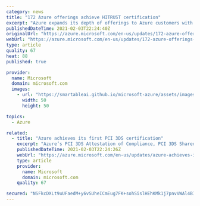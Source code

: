 ```yaml
---
category: news
title: "172 Azure offerings achieve HITRUST certification"
excerpt: "Azure expands its depth of offerings to Azure customers with its latest independent HITRUST assessment."
publishedDateTime: 2021-02-03T22:24:40Z
originalUrl: "https://azure.microsoft.com/en-us/updates/172-azure-offerings-achieve-hitrust-certification/"
webUrl: "https://azure.microsoft.com/en-us/updates/172-azure-offerings-achieve-hitrust-certification/"
type: article
quality: 67
heat: 88
published: true

provider:
  name: Microsoft
  domain: microsoft.com
  images:
    - url: "https://smartableai.github.io/microsoft-azure/assets/images/organizations/microsoft.com-50x50.jpg"
      width: 50
      height: 50

topics:
  - Azure

related:
  - title: "Azure achieves its first PCI 3DS certification"
    excerpt: "Azure’s PCI 3DS Attestation of Compliance, PCI 3DS Shared Responsibility Matrix, and PCI 3DS whitepaper are now available."
    publishedDateTime: 2021-02-03T22:24:26Z
    webUrl: "https://azure.microsoft.com/en-us/updates/azure-achieves-its-first-pci-3ds-certification/"
    type: article
    provider:
      name: Microsoft
      domain: microsoft.com
    quality: 67

secured: "NSFkcDXLt9uUFaedM+y6vSUheICmEug7FK+sohSislHEhKMk1j7pnvVWAl4BIbWnJtANyOliLn8jIQ4S1SZ4OyV9vsXByd1VjaDHFZX+hiFzCQ8XQ7jHMLrK1gu9k7hVJzo+3YUu8+1lZQL+yMRUt5tZhOSU+q/Kahyo9R1iIhul8nWd75gMsyo/3tAShAJIgZMwV0sDxqh95DwQ6X657G+pmzoeQBtn4j7ju5iQrypgPZAQL37RW3vzDA1x46pNhvayIomuhwFPVpMqAiltc4PEkEasyNJ5EnCRLaWNAUY0etj+C1BXFVgoqgngv+Fp44FWBcQGPDCMrwbnj6teJ2HIdVs4GlUI4rWkNFnPuY8=;HC4Xyso27ujKDFRoGl6nHw=="
---
```


